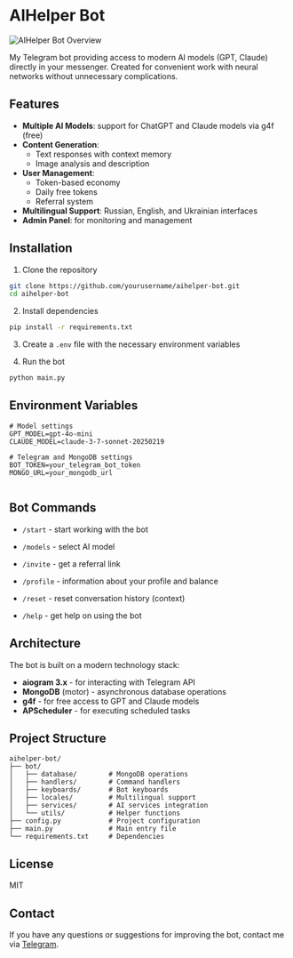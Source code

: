 # AIHelper Bot
![AIHelper Bot Overview](image/overview.jpg)

My Telegram bot providing access to modern AI models (GPT, Claude) directly in your messenger. Created for convenient work with neural networks without unnecessary complications.

## Features

- **Multiple AI Models**: support for ChatGPT and Claude models via g4f (free)
- **Content Generation**:
  - Text responses with context memory
  - Image analysis and description
- **User Management**:
  - Token-based economy
  - Daily free tokens
  - Referral system
- **Multilingual Support**: Russian, English, and Ukrainian interfaces
- **Admin Panel**: for monitoring and management

## Installation

1. Clone the repository
```bash
git clone https://github.com/yourusername/aihelper-bot.git
cd aihelper-bot
```

2. Install dependencies
```bash
pip install -r requirements.txt
```

3. Create a `.env` file with the necessary environment variables

4. Run the bot
```bash
python main.py
```

## Environment Variables

```env
# Model settings
GPT_MODEL=gpt-4o-mini
CLAUDE_MODEL=claude-3-7-sonnet-20250219

# Telegram and MongoDB settings
BOT_TOKEN=your_telegram_bot_token
MONGO_URL=your_mongodb_url


```

## Bot Commands

- `/start` - start working with the bot
- `/models` - select AI model

- `/invite` - get a referral link
- `/profile` - information about your profile and balance
- `/reset` - reset conversation history (context)
- `/help` - get help on using the bot

## Architecture

The bot is built on a modern technology stack:

- **aiogram 3.x** - for interacting with Telegram API
- **MongoDB** (motor) - asynchronous database operations
- **g4f** - for free access to GPT and Claude models
- **APScheduler** - for executing scheduled tasks

## Project Structure

```
aihelper-bot/
├── bot/
│   ├── database/        # MongoDB operations
│   ├── handlers/        # Command handlers
│   ├── keyboards/       # Bot keyboards
│   ├── locales/         # Multilingual support
│   ├── services/        # AI services integration
│   └── utils/           # Helper functions
├── config.py            # Project configuration
├── main.py              # Main entry file
└── requirements.txt     # Dependencies
```

## License

MIT

## Contact

If you have any questions or suggestions for improving the bot, contact me via [Telegram](https://t.me/mirvaId).